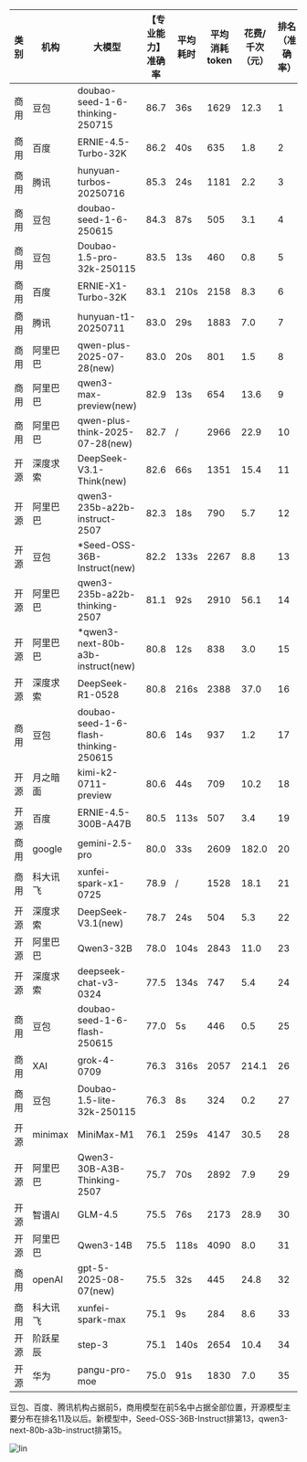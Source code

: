 
|类别|机构|大模型|【专业能力】准确率|平均耗时|平均消耗token|花费/千次（元）|排名（准确率）|
|---|---|-----|-------------------|-------|-----------|-----------|-----------|
|商用|豆包|doubao-seed-1-6-thinking-250715|86.7|36s|1629|12.3|1|
|商用|百度|ERNIE-4.5-Turbo-32K|86.2|40s|635|1.8|2|
|商用|腾讯|hunyuan-turbos-20250716|85.3|24s|1181|2.2|3|
|商用|豆包|doubao-seed-1-6-250615|84.3|87s|505|3.1|4|
|商用|豆包|Doubao-1.5-pro-32k-250115|83.5|13s|460|0.8|5|
|商用|百度|ERNIE-X1-Turbo-32K|83.1|210s|2158|8.3|6|
|商用|腾讯|hunyuan-t1-20250711|83.0|29s|1883|7.0|7|
|商用|阿里巴巴|qwen-plus-2025-07-28(new)|83.0|20s|801|1.5|8|
|商用|阿里巴巴|qwen3-max-preview(new)|82.9|13s|654|13.6|9|
|商用|阿里巴巴|qwen-plus-think-2025-07-28(new)|82.7|/|2966|22.9|10|
|开源|深度求索|DeepSeek-V3.1-Think(new)|82.6|66s|1351|15.4|11|
|开源|阿里巴巴|qwen3-235b-a22b-instruct-2507|82.3|18s|790|5.7|12|
|开源|豆包|*Seed-OSS-36B-Instruct(new)|82.2|133s|2267|8.8|13|
|开源|阿里巴巴|qwen3-235b-a22b-thinking-2507|81.1|92s|2910|56.1|14|
|开源|阿里巴巴|*qwen3-next-80b-a3b-instruct(new)|80.8|12s|838|3.0|15|
|开源|深度求索|DeepSeek-R1-0528|80.8|216s|2388|37.0|16|
|商用|豆包|doubao-seed-1-6-flash-thinking-250615|80.6|14s|937|1.2|17|
|开源|月之暗面|kimi-k2-0711-preview|80.6|44s|709|10.2|18|
|开源|百度|ERNIE-4.5-300B-A47B|80.5|113s|507|3.4|19|
|商用|google|gemini-2.5-pro|80.0|33s|2609|182.0|20|
|商用|科大讯飞|xunfei-spark-x1-0725|78.9|/|1528|18.1|21|
|开源|深度求索|DeepSeek-V3.1(new)|78.7|24s|504|5.3|22|
|开源|阿里巴巴|Qwen3-32B|78.0|104s|2843|11.0|23|
|开源|深度求索|deepseek-chat-v3-0324|77.5|134s|747|5.4|24|
|商用|豆包|doubao-seed-1-6-flash-250615|77.0|5s|446|0.5|25|
|商用|XAI|grok-4-0709|76.3|316s|2057|214.1|26|
|商用|豆包|Doubao-1.5-lite-32k-250115|76.3|8s|324|0.2|27|
|开源|minimax|MiniMax-M1|76.1|259s|4147|30.5|28|
|开源|阿里巴巴|Qwen3-30B-A3B-Thinking-2507|75.7|70s|2892|7.9|29|
|开源|智谱AI|GLM-4.5|75.5|76s|2173|28.9|30|
|开源|阿里巴巴|Qwen3-14B|75.5|118s|4090|8.0|31|
|商用|openAI|gpt-5-2025-08-07(new)|75.5|32s|445|24.8|32|
|商用|科大讯飞|xunfei-spark-max|75.1|9s|284|8.6|33|
|开源|阶跃星辰|step-3|75.1|140s|2654|10.4|34|
|开源|华为|pangu-pro-moe|75.0|91s|1830|7.0|35|<br><br>


豆包、百度、腾讯机构占据前5，商用模型在前5名中占据全部位置，开源模型主要分布在排名11及以后。新模型中，Seed-OSS-36B-Instruct排第13，qwen3-next-80b-a3b-instruct排第15。

![lin](../pic/专业能力.png)